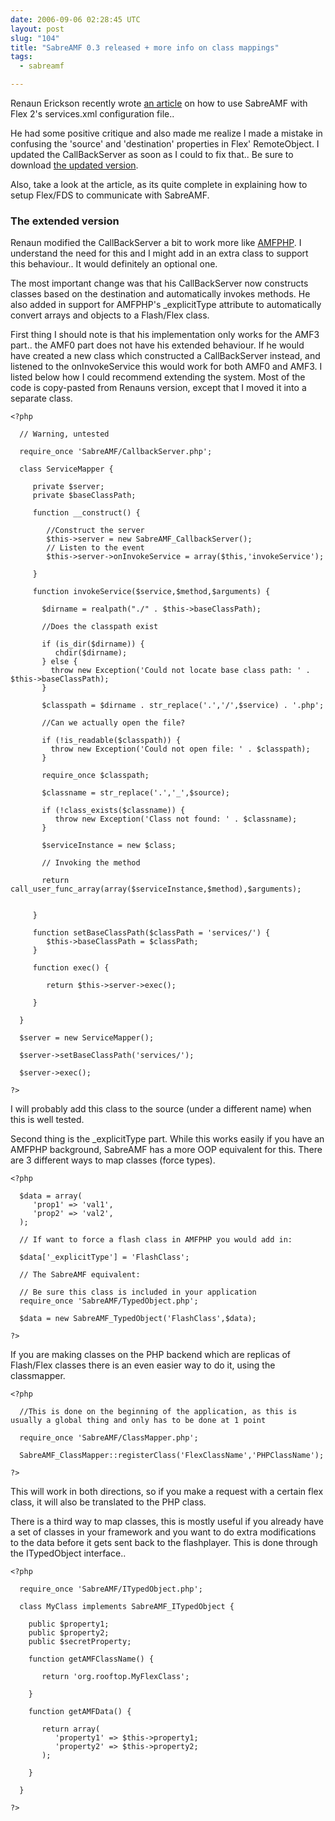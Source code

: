 ```yaml
---
date: 2006-09-06 02:28:45 UTC
layout: post
slug: "104"
title: "SabreAMF 0.3 released + more info on class mappings"
tags:
  - sabreamf

---
```

<p>Renaun Erickson recently wrote <a href="http://renaun.com/blog/flex-tutorials/sabreamf-flex2/">an article</a> on how to use SabreAMF with Flex 2's services.xml configuration file..</p>

<p>He had some positive critique and also made me realize I made a mistake in confusing the 'source' and 'destination' properties in Flex' RemoteObject. I updated the CallBackServer as soon as I could to fix that.. Be sure to download <a href="http://www.rooftopsolutions.nl/code/?a=d&p=SabreAMF">the updated version</a>.</p>

<p>Also, take a look at the article, as its quite complete in explaining how to setup Flex/FDS to communicate with SabreAMF.</p>

<h3>The extended version</h3>
<p>Renaun modified the CallBackServer a bit to work more like <a href="http://www.amfphp.org/">AMFPHP</a>. I understand the need for this and I might add in an extra class to support this behaviour.. It would definitely an optional one.</p>

<p>The most important change was that his CallBackServer now constructs classes based on the destination and automatically invokes methods. He also added in support for AMFPHP's _explicitType attribute to automatically convert arrays and objects to a Flash/Flex class.</p>

<p>First thing I should note is that his implementation only works for the AMF3 part.. the AMF0 part does not have his extended behaviour. If he would have created a new class which constructed a CallBackServer instead, and listened to the onInvokeService this would work for both AMF0 and AMF3. I listed below how I could recommend extending the system. Most of the code is copy-pasted from Renauns version, except that I moved it into a separate class.</p>

```
<?php

  // Warning, untested

  require_once 'SabreAMF/CallbackServer.php';

  class ServiceMapper {

     private $server;
     private $baseClassPath;

     function __construct() {

        //Construct the server
        $this->server = new SabreAMF_CallbackServer();
        // Listen to the event
        $this->server->onInvokeService = array($this,'invokeService');

     }

     function invokeService($service,$method,$arguments) {

       $dirname = realpath("./" . $this->baseClassPath);

       //Does the classpath exist    

       if (is_dir($dirname)) {
          chdir($dirname);
       } else {
         throw new Exception('Could not locate base class path: ' . $this->baseClassPath);
       }

       $classpath = $dirname . str_replace('.','/',$service) . '.php';

       //Can we actually open the file?

       if (!is_readable($classpath)) {
         throw new Exception('Could not open file: ' . $classpath);
       }

       require_once $classpath;

       $classname = str_replace('.','_',$source);

       if (!class_exists($classname)) {
          throw new Exception('Class not found: ' . $classname);
       }

       $serviceInstance = new $class;

       // Invoking the method

       return call_user_func_array(array($serviceInstance,$method),$arguments);


     }

     function setBaseClassPath($classPath = 'services/') {
        $this->baseClassPath = $classPath;
     }

     function exec() {

        return $this->server->exec();

     }

  }

  $server = new ServiceMapper();

  $server->setBaseClassPath('services/');

  $server->exec();

?>
```

<p>I will probably add this class to the source (under a different name) when this is well tested.</p>

<p>Second thing is the _explicitType part. While this works easily if you have an AMFPHP background, SabreAMF has a more OOP equivalent for this. There are 3 different ways to map classes (force types).</p>

```
<?php

  $data = array(
     'prop1' => 'val1',
     'prop2' => 'val2',
  );

  // If want to force a flash class in AMFPHP you would add in:

  $data['_explicitType'] = 'FlashClass';

  // The SabreAMF equivalent:

  // Be sure this class is included in your application
  require_once 'SabreAMF/TypedObject.php';

  $data = new SabreAMF_TypedObject('FlashClass',$data);

?>
```

<p>If you are making classes on the PHP backend which are replicas of Flash/Flex classes there is an even easier way to do it, using the classmapper.</p>

```
<?php

  //This is done on the beginning of the application, as this is usually a global thing and only has to be done at 1 point

  require_once 'SabreAMF/ClassMapper.php';

  SabreAMF_ClassMapper::registerClass('FlexClassName','PHPClassName');

?>
```

<p>This will work in both directions, so if you make a request with a certain flex class, it will also be translated to the PHP class.</p>

<p>There is a third way to map classes, this is mostly useful if you already have a set of classes in your framework and you want to do extra modifications to the data before it gets sent back to the flashplayer. This is done through the ITypedObject interface..</p>

```
<?php
  
  require_once 'SabreAMF/ITypedObject.php';

  class MyClass implements SabreAMF_ITypedObject {

    public $property1;
    public $property2;
    public $secretProperty;

    function getAMFClassName() {

       return 'org.rooftop.MyFlexClass';

    }

    function getAMFData() {
 
       return array(
          'property1' => $this->property1;
          'property2' => $this->property2;
       );

    }

  }

?>
```
